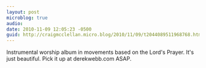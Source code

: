 ```yaml
---
layout: post
microblog: true
audio: 
date: 2010-11-09 12:05:23 -0500
guid: http://craigmcclellan.micro.blog/2010/11/09/t2044089511968768.html
---
```

Instrumental worship album in movements based on the Lord's Prayer.  It's just beautiful.  Pick it up at derekwebb.com ASAP.
